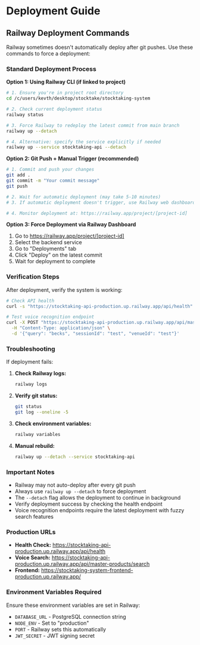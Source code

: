 # Deployment Guide

## Railway Deployment Commands

Railway sometimes doesn't automatically deploy after git pushes. Use these commands to force a deployment:

### Standard Deployment Process

**Option 1: Using Railway CLI (if linked to project)**
```bash
# 1. Ensure you're in project root directory
cd /c/users/kevth/desktop/stocktake/stocktaking-system

# 2. Check current deployment status
railway status

# 3. Force Railway to redeploy the latest commit from main branch
railway up --detach

# 4. Alternative: specify the service explicitly if needed
railway up --service stocktaking-api --detach
```

**Option 2: Git Push + Manual Trigger (recommended)**
```bash
# 1. Commit and push your changes
git add .
git commit -m "Your commit message"
git push

# 2. Wait for automatic deployment (may take 5-10 minutes)
# 3. If automatic deployment doesn't trigger, use Railway web dashboard to manually redeploy

# 4. Monitor deployment at: https://railway.app/project/[project-id]
```

**Option 3: Force Deployment via Railway Dashboard**
1. Go to https://railway.app/project/[project-id]
2. Select the backend service
3. Go to "Deployments" tab
4. Click "Deploy" on the latest commit
5. Wait for deployment to complete

### Verification Steps

After deployment, verify the system is working:

```bash
# Check API health
curl -s "https://stocktaking-api-production.up.railway.app/api/health"

# Test voice recognition endpoint
curl -X POST "https://stocktaking-api-production.up.railway.app/api/master-products/search" \
  -H "Content-Type: application/json" \
  -d '{"query": "becks", "sessionId": "test", "venueId": "test"}'
```

### Troubleshooting

If deployment fails:

1. **Check Railway logs:**
   ```bash
   railway logs
   ```

2. **Verify git status:**
   ```bash
   git status
   git log --oneline -5
   ```

3. **Check environment variables:**
   ```bash
   railway variables
   ```

4. **Manual rebuild:**
   ```bash
   railway up --detach --service stocktaking-api
   ```

### Important Notes

- Railway may not auto-deploy after every git push
- Always use `railway up --detach` to force deployment
- The `--detach` flag allows the deployment to continue in background
- Verify deployment success by checking the health endpoint
- Voice recognition endpoints require the latest deployment with fuzzy search features

### Production URLs

- **Health Check:** https://stocktaking-api-production.up.railway.app/api/health
- **Voice Search:** https://stocktaking-api-production.up.railway.app/api/master-products/search
- **Frontend:** https://stocktaking-system-frontend-production.up.railway.app/

### Environment Variables Required

Ensure these environment variables are set in Railway:

- `DATABASE_URL` - PostgreSQL connection string
- `NODE_ENV` - Set to "production"
- `PORT` - Railway sets this automatically
- `JWT_SECRET` - JWT signing secret